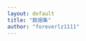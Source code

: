 ```yaml
---
layout: default
title: "数据集"
author: "foreverlz1111"
---
```


<!-- 在下面或html中以 { {page.author}} 使用-->

<!-- 这里是 content 内容： -->

[//]: # ()
[//]: # (# 这里是 markdown 内容：)

[//]: # (  - 部署时把此处注释.)

[//]: # ()
